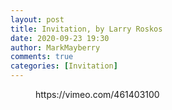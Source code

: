 ```yaml
---
layout: post
title: Invitation, by Larry Roskos
date: 2020-09-23 19:30
author: MarkMayberry
comments: true
categories: [Invitation]
---
```

<!-- wp:core-embed/vimeo {"url":"https://vimeo.com/461403100","type":"video","providerNameSlug":"vimeo","className":"wp-embed-aspect-4-3 wp-has-aspect-ratio"} -->
<figure class="wp-block-embed-vimeo wp-block-embed is-type-video is-provider-vimeo wp-embed-aspect-4-3 wp-has-aspect-ratio"><div class="wp-block-embed__wrapper">
https://vimeo.com/461403100
</div></figure>
<!-- /wp:core-embed/vimeo -->
